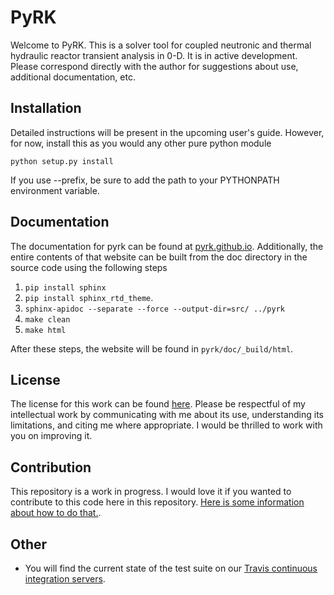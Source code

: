 # PyRK

Welcome to PyRK. This is a solver tool for coupled neutronic and thermal
hydraulic reactor transient analysis in 0-D. It is in active development.
Please correspond directly with the author for suggestions about use,
additional documentation, etc.

## Installation

Detailed instructions will be present in the upcoming user's guide. However,
for now, install this as you would any other pure python module

    python setup.py install

If you use --prefix, be sure to add the path to your PYTHONPATH environment
variable.

## Documentation

The documentation for pyrk can be found at 
[pyrk.github.io](pyrk.github.io). Additionally, the entire contents of that 
website can be built from the doc directory in the source code using the 
following steps

1. `pip install sphinx` 
2. `pip install sphinx_rtd_theme`.
3. `sphinx-apidoc --separate --force --output-dir=src/ ../pyrk`
4. `make clean`
5. `make html`

After these steps, the website will be found in `pyrk/doc/_build/html`.

## License

The license for this work can be found
[here](https://github.com/katyhuff/pyrk/blob/master/licenses/LICENSE). Please
be respectful of my intellectual work by communicating with me about its use,
understanding its limitations, and citing me where appropriate. I would be
thrilled to work with you on improving it.


## Contribution

This repository is a work in progress. I would love it if you wanted to
contribute to this code here in this repository. [Here is some information about
how to do that.](https://github.com/katyhuff/pyrk/blob/master/CONTRIBUTING.md).

## Other

- You will find the current state of the test suite on our [Travis continuous
integration servers](https://travis-ci.org/katyhuff/pyrk).

